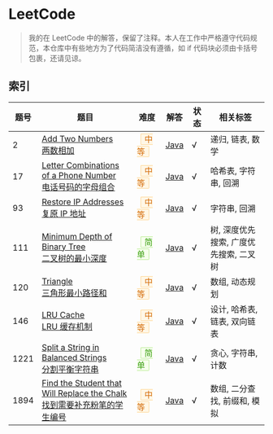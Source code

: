 # LeetCode

> 我的在 LeetCode 中的解答，保留了注释。本人在工作中严格遵守代码规范，本仓库中有些地方为了代码简洁没有遵循，如 if 代码块必须由卡括号包裹，还请见谅。

## 索引

| 题号 | 题目 | 难度 | 解答 | 状态 | 相关标签 |
| --- | --- | --- | --- | --- | --- |
| 2 | [Add Two Numbers<br>两数相加](https://leetcode-cn.com/problems/add-two-numbers/) | <span style="padding: 0 7px;margin: 0 7px;border: 1px solid #d9d9d9;border-radius: 2px;color: #d46b08;background: #fff7e6;border-color: #ffd591;">中等</span> | [Java](src/main/java/NO_0002_Add_Two_Numbers/) | √ | 递归, 链表, 数学 |
| 17 | [Letter Combinations of a Phone Number<br>电话号码的字母组合](https://leetcode-cn.com/problems/letter-combinations-of-a-phone-number/) | <span style="padding: 0 7px;margin: 0 7px;border: 1px solid #d9d9d9;border-radius: 2px;color: #d46b08;background: #fff7e6;border-color: #ffd591;">中等</span> | [Java](src/main/java/NO_0017_Letter_Combinations_of_a_Phone_Number/) | √ | 哈希表, 字符串, 回溯 |
| 93 | [Restore IP Addresses<br>复原 IP 地址](https://leetcode-cn.com/problems/restore-ip-addresses/) | <span style="padding: 0 7px;margin: 0 7px;border: 1px solid #d9d9d9;border-radius: 2px;color: #d46b08;background: #fff7e6;border-color: #ffd591;">中等</span> | [Java](src/main/java/NO_0093_Restore_IP_Addresses/) | √ | 字符串, 回溯 |
| 111 | [Minimum Depth of Binary Tree<br>二叉树的最小深度](https://leetcode-cn.com/problems/minimum-depth-of-binary-tree/) | <span style="padding: 0 7px;margin: 0 7px;border: 1px solid #d9d9d9;border-radius: 2px;color: #389e0d;background: #f6ffed;border-color: #b7eb8f;">简单</span> | [Java](src/main/java/NO_0111_Minimum_Depth_of_Binary_Tree/) | √ | 树, 深度优先搜索, 广度优先搜索, 二叉树 |
| 120 | [Triangle<br>三角形最小路径和](https://leetcode-cn.com/problems/triangle/) | <span style="padding: 0 7px;margin: 0 7px;border: 1px solid #d9d9d9;border-radius: 2px;color: #d46b08;background: #fff7e6;border-color: #ffd591;">中等</span> | [Java](src/main/java/NO_0120_Triangle/) | √ | 数组, 动态规划 |
| 146 | [LRU Cache<br>LRU 缓存机制](https://leetcode-cn.com/problems/lru-cache/) | <span style="padding: 0 7px;margin: 0 7px;border: 1px solid #d9d9d9;border-radius: 2px;color: #d46b08;background: #fff7e6;border-color: #ffd591;">中等</span> | [Java](src/main/java/NO_0146_LRU_Cache/) | √ | 设计, 哈希表, 链表, 双向链表 |
| 1221 | [Split a String in Balanced Strings<br>分割平衡字符串](https://leetcode-cn.com/problems/split-a-string-in-balanced-strings/) | <span style="padding: 0 7px;margin: 0 7px;border: 1px solid #d9d9d9;border-radius: 2px;color: #389e0d;background: #f6ffed;border-color: #b7eb8f;">简单</span> | [Java](src/main/java/NO_1221_Split_a_String_in_Balanced_Strings/) | √ | 贪心, 字符串, 计数 |
| 1894 | [Find the Student that Will Replace the Chalk<br>找到需要补充粉笔的学生编号](https://leetcode-cn.com/problems/find-the-student-that-will-replace-the-chalk/) | <span style="padding: 0 7px;margin: 0 7px;border: 1px solid #d9d9d9;border-radius: 2px;color: #d46b08;background: #fff7e6;border-color: #ffd591;">中等</span> | [Java](src/main/java/NO_1894_Find_the_Student_that_Will_Replace_the_Chalk/) | √ | 数组, 二分查找, 前缀和, 模拟 |
